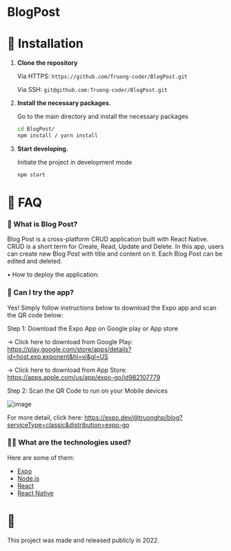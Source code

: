 # BlogPost




# :construction_worker: Installation

1. **Clone the repository**

   Via HTTPS: `https://github.com/Truong-coder/BlogPost.git`

   Via SSH: `git@github.com:Truong-coder/BlogPost.git`

2. **Install the necessary packages.**

   Go to the main directory and install the necessary packages

   ```sh
   cd BlogPost/
   npm install / yarn install
   ```

3. **Start developing.**

   Initiate the project in development mode

   ```sh
   npm start
   ```

# :postbox: FAQ

### 🙋‍ What is Blog Post?

Blog Post is a cross-platform CRUD application built with React Native. CRUD is a short term for Create, Read, Update and Delete. In this app, users can create new Blog Post with title and content on it. Each Blog Post can be edited and deleted.

• How to deploy the application: 

### 📲 Can I try the app?

Yes! Simply follow instructions below to download the Expo app and scan the QR code below:

Step 1: Download the Expo App on Google play or App store

  -> Click here to download from Google Play: https://play.google.com/store/apps/details?id=host.exp.exponent&hl=vi&gl=US
  
  -> Click here to download from App Store: https://apps.apple.com/us/app/expo-go/id982107779

Step 2: Scan the QR Code to run on your Mobile devices

![image](https://user-images.githubusercontent.com/81181191/197712828-404768ec-3e79-43ab-9ec0-6669d36d0116.png)


For more detail, click here: https://expo.dev/@truonghp/blog?serviceType=classic&distribution=expo-go

### 👨‍🔬 What are the technologies used?

Here are some of them:

- [Expo](https://expo.io/)
- [Node.js](https://nodejs.org/en/)
- [React](https://pt-br.reactjs.org/)
- [React Native](https://reactnative.dev/)

# :closed_book: 

This project was made and released publicly in 2022.

